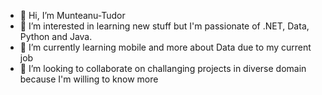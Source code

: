 - 👋 Hi, I’m Munteanu-Tudor
- 👀 I’m interested in learning new stuff but I'm passionate of .NET, Data, Python and Java.
- 🌱 I’m currently learning mobile and more about Data due to my current job
- 💞️ I’m looking to collaborate on challanging projects in diverse domain because I'm willing to know more

<!---
915-Munteanu-Tudor/915-Munteanu-Tudor is a ✨ special ✨ repository because its `README.md` (this file) appears on your GitHub profile.
You can click the Preview link to take a look at your changes.
--->
